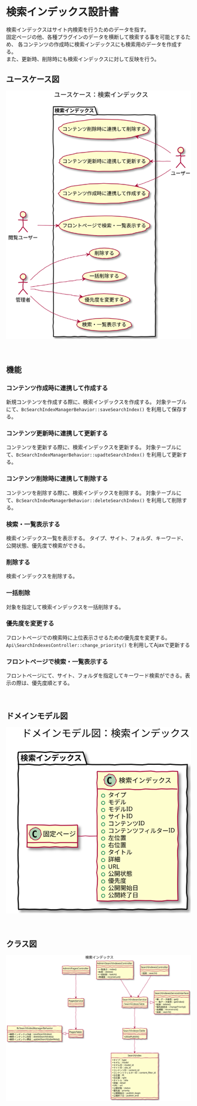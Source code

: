 # 検索インデックス設計書

検索インデックスはサイト内検索を行うためのデータを指す。   
固定ページの他、各種プラグインのデータを横断して検索する事を可能とするため、
各コンテンツの作成時に検索インデックスにも検索用のデータを作成する。  
また、更新時、削除時にも検索インデックスに対して反映を行う。

## ユースケース図
![ユースケース図：検索インデックス](../../svg/use_case/search_indexes.svg)

　
## 機能
### コンテンツ作成時に連携して作成する
新規コンテンツを作成する際に、検索インデックスを作成する。
対象テーブルにて、`BcSearchIndexManagerBehavior::saveSearchIndex()` を利用して保存する。

### コンテンツ更新時に連携して更新する
コンテンツを更新する際に、検索インデックスを更新する。
対象テーブルにて、`BcSearchIndexManagerBehavior::upadteSearchIndex()` を利用して更新する。

### コンテンツ削除時に連携して削除する
コンテンツを削除する際に、検索インデックスを削除する。
対象テーブルにて、`BcSearchIndexManagerBehavior::deleteSearchIndex()` を利用して削除する。

### 検索・一覧表示する
検索インデックス一覧を表示する。
タイプ、サイト、フォルダ、キーワード、公開状態、優先度で検索ができる。

### 削除する
検索インデックスを削除する。

### 一括削除
対象を指定して検索インデックスを一括削除する。

### 優先度を変更する
フロントページでの検索時に上位表示させるための優先度を変更する。  
`Api\SearchIndexesController::change_priority()` を利用してAjaxで更新する

### フロントページで検索・一覧表示する
フロントページにて、サイト、フォルダを指定してキーワード検索ができる。表示の際は、優先度順とする。

　
## ドメインモデル図
![ドメインモデル図：固定ページ](../../svg/domain_model/search_indexes.svg)

　
## クラス図
![クラス図：固定ページ管理](../../svg/class/manage_search_indexes.svg)
